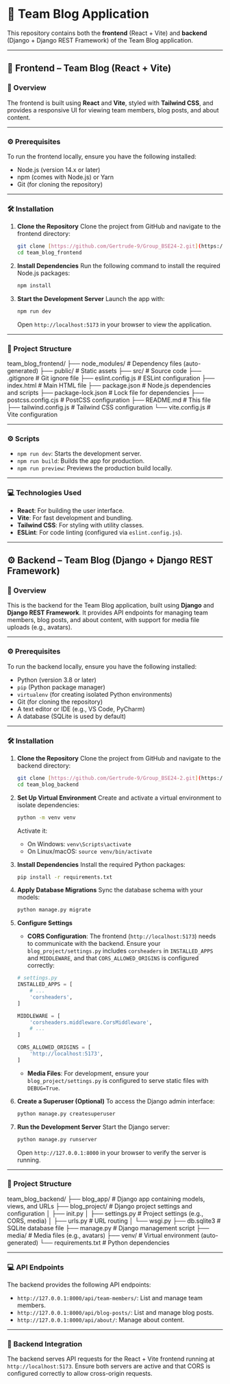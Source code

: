 # 📝 Team Blog Application

This repository contains both the **frontend** (React + Vite) and **backend** (Django + Django REST Framework) of the Team Blog application.

---

## 🚀 Frontend – Team Blog (React + Vite)

### 📌 Overview
The frontend is built using **React** and **Vite**, styled with **Tailwind CSS**, and provides a responsive UI for viewing team members, blog posts, and about content.

---

### ⚙️ Prerequisites
To run the frontend locally, ensure you have the following installed:

- Node.js (version 14.x or later)
- npm (comes with Node.js) or Yarn
- Git (for cloning the repository)

---

### 🛠 Installation
1.  **Clone the Repository**
    Clone the project from GitHub and navigate to the frontend directory:
    ```bash
    git clone [https://github.com/Gertrude-9/Group_BSE24-2.git](https://github.com/Gertrude-9/Group_BSE24-2.git)
    cd team_blog_frontend
    ```
2.  **Install Dependencies**
    Run the following command to install the required Node.js packages:
    ```bash
    npm install
    ```
3.  **Start the Development Server**
    Launch the app with:
    ```bash
    npm run dev
    ```
    Open `http://localhost:5173` in your browser to view the application.

---

### 📂 Project Structure
team_blog_frontend/
├── node_modules/         # Dependency files (auto-generated)
├── public/               # Static assets
├── src/                  # Source code
├── .gitignore            # Git ignore file
├── eslint.config.js      # ESLint configuration
├── index.html            # Main HTML file
├── package.json          # Node.js dependencies and scripts
├── package-lock.json     # Lock file for dependencies
├── postcss.config.cjs    # PostCSS configuration
├── README.md             # This file
├── tailwind.config.js    # Tailwind CSS configuration
└── vite.config.js        # Vite configuration

---

### ⚙️ Scripts
- `npm run dev`: Starts the development server.
- `npm run build`: Builds the app for production.
- `npm run preview`: Previews the production build locally.

---

### 💻 Technologies Used
- **React**: For building the user interface.
- **Vite**: For fast development and bundling.
- **Tailwind CSS**: For styling with utility classes.
- **ESLint**: For code linting (configured via `eslint.config.js`).

---

## ⚙️ Backend – Team Blog (Django + Django REST Framework)

### 📌 Overview
This is the backend for the Team Blog application, built using **Django** and **Django REST Framework**. It provides API endpoints for managing team members, blog posts, and about content, with support for media file uploads (e.g., avatars).

---

### ⚙️ Prerequisites
To run the backend locally, ensure you have the following installed:

- Python (version 3.8 or later)
- `pip` (Python package manager)
- `virtualenv` (for creating isolated Python environments)
- Git (for cloning the repository)
- A text editor or IDE (e.g., VS Code, PyCharm)
- A database (SQLite is used by default)

---

### 🛠 Installation
1.  **Clone the Repository**
    Clone the project from GitHub and navigate to the backend directory:
    ```bash
    git clone [https://github.com/Gertrude-9/Group_BSE24-2.git](https://github.com/Gertrude-9/Group_BSE24-2.git)
    cd team_blog_backend
    ```
2.  **Set Up Virtual Environment**
    Create and activate a virtual environment to isolate dependencies:
    ```bash
    python -m venv venv
    ```
    Activate it:
    - On Windows: `venv\Scripts\activate`
    - On Linux/macOS: `source venv/bin/activate`
3.  **Install Dependencies**
    Install the required Python packages:
    ```bash
    pip install -r requirements.txt
    ```
4.  **Apply Database Migrations**
    Sync the database schema with your models:
    ```bash
    python manage.py migrate
    ```
5.  **Configure Settings**
    - **CORS Configuration**: The frontend (`http://localhost:5173`) needs to communicate with the backend. Ensure your `blog_project/settings.py` includes `corsheaders` in `INSTALLED_APPS` and `MIDDLEWARE`, and that `CORS_ALLOWED_ORIGINS` is configured correctly:
    ```python
    # settings.py
    INSTALLED_APPS = [
        # ...
        'corsheaders',
    ]

    MIDDLEWARE = [
        'corsheaders.middleware.CorsMiddleware',
        # ...
    ]

    CORS_ALLOWED_ORIGINS = [
        'http://localhost:5173',
    ]
    ```
    - **Media Files**: For development, ensure your `blog_project/settings.py` is configured to serve static files with `DEBUG=True`.

6.  **Create a Superuser (Optional)**
    To access the Django admin interface:
    ```bash
    python manage.py createsuperuser
    ```
7.  **Run the Development Server**
    Start the Django server:
    ```bash
    python manage.py runserver
    ```
    Open `http://127.0.0.1:8000` in your browser to verify the server is running.

---

### 📂 Project Structure
team_blog_backend/
├── blog_app/             # Django app containing models, views, and URLs
├── blog_project/         # Django project settings and configuration
│   ├── init.py
│   ├── settings.py       # Project settings (e.g., CORS, media)
│   ├── urls.py           # URL routing
│   └── wsgi.py
├── db.sqlite3            # SQLite database file
├── manage.py             # Django management script
├── media/                # Media files (e.g., avatars)
├── venv/                 # Virtual environment (auto-generated)
└── requirements.txt      # Python dependencies

---

### 💻 API Endpoints
The backend provides the following API endpoints:

- `http://127.0.0.1:8000/api/team-members/`: List and manage team members.
- `http://127.0.0.1:8000/api/blog-posts/`: List and manage blog posts.
- `http://127.0.0.1:8000/api/about/`: Manage about content.

---

### 🤝 Backend Integration
The backend serves API requests for the React + Vite frontend running at `http://localhost:5173`. Ensure both servers are active and that CORS is configured correctly to allow cross-origin requests.
